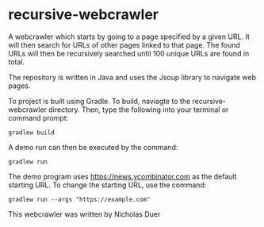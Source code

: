 # recursive-webcrawler
A webcrawler which starts by going to a page specified by a given URL. It will
then search for URLs of other pages linked to that page. The found URLs will then 
be recursively searched until 100 unique URLs are found in total. 

The repository is written in Java and uses the Jsoup library to navigate web 
pages.


To project is built using Gradle. To build, naviagte to the recursive-webcrawler directory.
Then, type the following into your terminal or command prompt: 

```
gradlew build
```

A demo run can then be executed by the command:

```
gradlew run
```

The demo program uses https://news.ycombinator.com as the default
starting URL. To change the starting URL, use the command:

```
gradlew run --args "https://example.com"
```

This webcrawler was written by Nicholas Duer